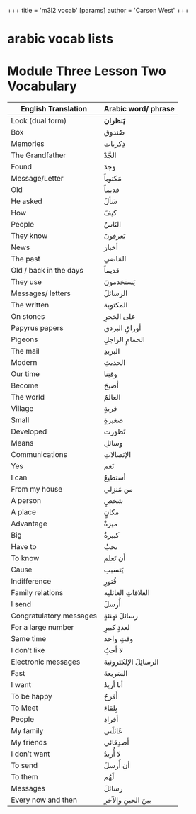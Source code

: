 +++
 title = 'm3l2 vocab'
[params]
	author = 'Carson West'
+++
# arabic vocab lists
# Module Three Lesson Two Vocabulary

| **English Translation** | **Arabic word/ phrase** |
| ----------------------- | ----------------------- |
| Look (dual form)        | **يَنظران**             |
| Box                     | صُندوق                  |
| Memories                | ذِكريات                 |
| The Grandfather         | الجَّدْ                 |
| Found                   | وَجدَ                   |
| Message/Letter          | مَكتوباً                |
| Old                     | قديماً                  |
| He asked                | سَألَ                   |
| How                     | كيفَ                    |
| People                  | النَاسُ                 |
| They know               | يَعرفونَ                |
| News                    | أخبارَ                  |
| The past                | المَاضي                 |
| Old / back in the days  | قديماً                  |
| They use                | يَستخدمونَ              |
| Messages/ letters       | الرسائلَ                |
| The written             | المكتوبة                |
| On stones               | على الحَجرِ             |
| Papyrus papers          | أوراقِ البردي           |
| Pigeons                 | الحمامِ الزاجلِ         |
| The mail                | البريدِ                 |
| Modern                  | الحديثِ                 |
| Our time                | وقتِنا                  |
| Become                  | أصبحَ                   |
| The world               | العالمُ                 |
| Village                 | قريةٍ                   |
| Small                   | صغيرةٍ                  |
| Developed               | تَطوَرت                 |
| Means                   | وسائلِ                  |
| Communications          | الإتصالاتِ              |
| Yes                     | نَعم                    |
| I can                   | أستطيعُ                 |
| From my house           | من مَنزِلي              |
| A person                | شخصٍ                    |
| A place                 | مكانٍ                   |
| Advantage               | ميزةٌ                   |
| Big                     | كبيرةٌ                  |
| Have to                 | يجبُ                    |
| To know                 | أَن تَعلم               |
| Cause                   | يَتسبب                  |
| Indifference            | فُتورِ                  |
| Family relations        | العلاقاتِ العائلية      |
| I send                  | أُرسلَ                  |
| Congratulatory messages | رسائلَ تهنئةٍ           |
| For a large number      | لعددٍ كبيرٍ             |
| Same time               | وقتٍ واحد               |
| I don’t like            | لا أحبُ                 |
| Electronic messages     | الرسائِلَ الإلكترونيةَ  |
| Fast                    | السَريعةَ               |
| I want                  | أنا أريدُ               |
| To be happy             | أَفرحُ                  |
| To Meet                 | بِلقاءِ                 |
| People                  | أفرادِ                  |
| My family               | عَائلَتي                |
| My friends              | أصدِقائي                |
| I don’t want            | لا أُريدُ               |
| To send                 | أن أُرسلَ               |
| To them                 | لَهُم                   |
| Messages                | رسائلَ                  |
| Every now and then      | بينَ الحينِ والآخرِ     |